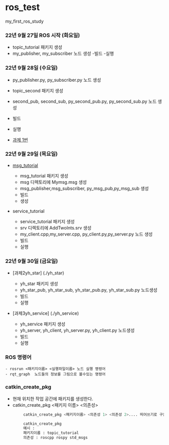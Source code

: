 # ros_test
my_first_ros_study

### 22년 9월 27일 ROS 시작 (화요일)
- topic_tutorial 패키지 생성
- my_publisher, my_subscriber
노드 생성
-빌드
-실행

### 22년 9월 28일 (수요일) 

- py_publisher.py, py_subscriber.py 노드 생성
- topic_second 패키지 생성
- second_pub, second_sub, py_second_pub.py, py_second_sub.py 노드 생성
- 빌드
- 실행

- [과제 1번](./topic_test/)

### 22년 9월 29일 (목요일)

- [msg_tutorial](./msg_tutorial/)

   - msg_tutorial 패키지 생성
   - msg 디렉토리에 Mymsg.msg 생성
   - msg_publisher,msg_subscriber,
     py_msg_pub,py_msg_sub 생성
   - 빌드
   - 생성

- service_tutorial
   - service_tutorial 패키지 생성
   - srv 디렉토리에 AddTwoInts.srv 생성
   - my_client.cpp,my_server.cpp,
     py_client.py,py_server.py 노드 생성
   - 빌드
   - 실행

### 22년 9월 30일 (금요일)

- [과제2yh_star] (./yh_star)
  - yh_star 패키지 생성
  - yh_star_pub, yh_star_sub,
  yh_star_pub.py, yh_star_sub.py 노드생성
  - 빌드
  - 실행

- [과제3yh_service] (./yh_service)
  - yh_service 패키지 생성
  - yh_server, yh_client,
  yh_server.py, yh_client.py 노드생성
  - 빌드
  - 실행

### ROS 명령어
```- roscore 마스터 실행 명령어
- rosrun <패키지이름> <실행파일이름> 노드 실행 명령어
- rqt_graph  노드들의 정보를 그림으로 볼수있는 명령어
```

### catkin_create_pkg
- 현재 위치한 작업 공간에 패키지를 생성한다.
- catkin_create_pkg <패키지 이름> <의존성>
``` bash
        catkin_create_pkg <패키지이름> <의존성 1> <의존성 2>.... 띄어쓰기로 구분
```
``` bash
        catkin_create_pkg
        예시 :
        패키지이름 : topic_tutorial
        의존성 : roscpp rospy std_msgs
```
